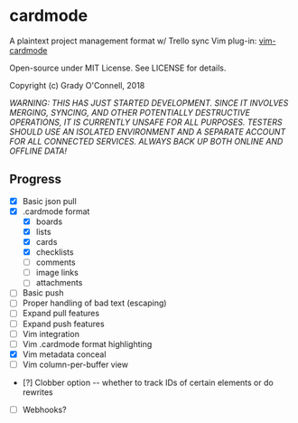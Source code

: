 # cardmode

A plaintext project management format w/ Trello sync
Vim plug-in: [vim-cardmode](https://github.com/flipcoder/vim-cardmode)

Open-source under MIT License. See LICENSE for details.

Copyright (c) Grady O'Connell, 2018

*WARNING: THIS HAS JUST STARTED DEVELOPMENT.
SINCE IT INVOLVES MERGING, SYNCING, AND OTHER POTENTIALLY DESTRUCTIVE OPERATIONS,
IT IS CURRENTLY UNSAFE FOR ALL PURPOSES.
TESTERS SHOULD USE AN ISOLATED ENVIRONMENT AND A SEPARATE ACCOUNT FOR
ALL CONNECTED SERVICES.  ALWAYS BACK UP BOTH ONLINE AND OFFLINE DATA!*

## Progress

- [x] Basic json pull
- [x] .cardmode format
  - [x] boards
  - [x] lists
  - [x] cards
  - [x] checklists
  - [ ] comments
  - [ ] image links
  - [ ] attachments
- [ ] Basic push
- [ ] Proper handling of bad text (escaping)
- [ ] Expand pull features
- [ ] Expand push features
- [ ] Vim integration
- [ ] Vim .cardmode format highlighting
- [x] Vim metadata conceal
- [ ] Vim column-per-buffer view
- [?] Clobber option -- whether to track IDs of certain elements or do rewrites
- [ ] Webhooks?

